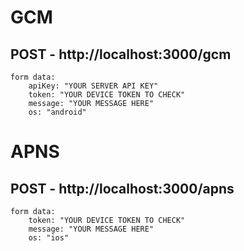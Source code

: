 # GCM
## POST - http://localhost:3000/gcm
	form data:
		apiKey: "YOUR SERVER API KEY"
		token: "YOUR DEVICE TOKEN TO CHECK"
		message: "YOUR MESSAGE HERE"
		os: "android"

# APNS
## POST - http://localhost:3000/apns
	form data:
		token: "YOUR DEVICE TOKEN TO CHECK"
		message: "YOUR MESSAGE HERE"
		os: "ios"
